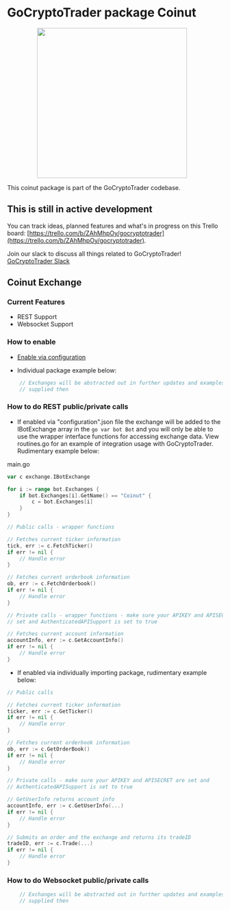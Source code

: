 # GoCryptoTrader package Coinut

<img src="/common/gctlogo.png?raw=true" width="350px" height="350px" hspace="70">



This coinut package is part of the GoCryptoTrader codebase.

## This is still in active development

You can track ideas, planned features and what's in progress on this Trello board: [https://trello.com/b/ZAhMhpOy/gocryptotrader](https://trello.com/b/ZAhMhpOy/gocryptotrader).

Join our slack to discuss all things related to GoCryptoTrader! [GoCryptoTrader Slack](https://join.slack.com/t/gocryptotrader/shared_invite/enQtNTQ5NDAxMjA2Mjc5LTc5ZDE1ZTNiOGM3ZGMyMmY1NTAxYWZhODE0MWM5N2JlZDk1NDU0YTViYzk4NTk3OTRiMDQzNGQ1YTc4YmRlMTk)

## Coinut Exchange

### Current Features

+ REST Support
+ Websocket Support

### How to enable

+ [Enable via configuration](https://github.com/thrasher-corp/gocryptotrader/tree/master/config#enable-exchange-via-config-example)

+ Individual package example below:

```go
	// Exchanges will be abstracted out in further updates and examples will be
	// supplied then
```

### How to do REST public/private calls

+ If enabled via "configuration".json file the exchange will be added to the
IBotExchange array in the ```go var bot Bot``` and you will only be able to use
the wrapper interface functions for accessing exchange data. View routines.go
for an example of integration usage with GoCryptoTrader. Rudimentary example
below:

main.go
```go
var c exchange.IBotExchange

for i := range bot.Exchanges {
	if bot.Exchanges[i].GetName() == "Coinut" {
		c = bot.Exchanges[i]
	}
}

// Public calls - wrapper functions

// Fetches current ticker information
tick, err := c.FetchTicker()
if err != nil {
	// Handle error
}

// Fetches current orderbook information
ob, err := c.FetchOrderbook()
if err != nil {
	// Handle error
}

// Private calls - wrapper functions - make sure your APIKEY and APISECRET are
// set and AuthenticatedAPISupport is set to true

// Fetches current account information
accountInfo, err := c.GetAccountInfo()
if err != nil {
	// Handle error
}
```

+ If enabled via individually importing package, rudimentary example below:

```go
// Public calls

// Fetches current ticker information
ticker, err := c.GetTicker()
if err != nil {
	// Handle error
}

// Fetches current orderbook information
ob, err := c.GetOrderBook()
if err != nil {
	// Handle error
}

// Private calls - make sure your APIKEY and APISECRET are set and
// AuthenticatedAPISupport is set to true

// GetUserInfo returns account info
accountInfo, err := c.GetUserInfo(...)
if err != nil {
	// Handle error
}

// Submits an order and the exchange and returns its tradeID
tradeID, err := c.Trade(...)
if err != nil {
	// Handle error
}
```

### How to do Websocket public/private calls

```go
	// Exchanges will be abstracted out in further updates and examples will be
	// supplied then
```


